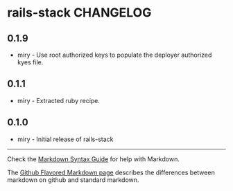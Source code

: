 rails-stack CHANGELOG
=====================

0.1.9
-----

- miry - Use root authorized keys to populate the deployer authorized kyes file.

0.1.1
-----
- miry - Extracted ruby recipe.

0.1.0
-----
- miry - Initial release of rails-stack

- - -
Check the [Markdown Syntax Guide](http://daringfireball.net/projects/markdown/syntax) for help with Markdown.

The [Github Flavored Markdown page](http://github.github.com/github-flavored-markdown/) describes the differences between markdown on github and standard markdown.
